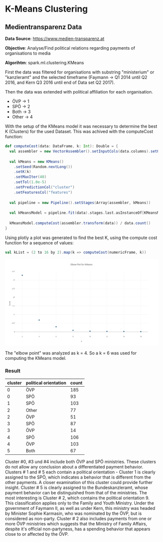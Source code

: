 # K-Means Clustering

## Medientransparenz Data

**Data Source**: https://www.medien-transparenz.at

**Objective**: Analyse/Find political relations regarding payments of organisations to media

**Algorihtm**: spark.ml.clustering.KMeans

First the data was filtered for organisations with substring "ministerium" or "kanzleramt" 
and the selected timeframe (Faymann -> Q1 2014 until Q2 2016, and Kern Q3 2016 until end of Data set Q2 2017).

Then the data was extended with political affiliation for each organisation. 
* ÖVP -> 1
* SPÖ -> 2
* Both -> 3
* Other -> 4

With the setup of the KMeans model it was necessary to determine the best K (Clusters) for the used Dataset. 
This was achived with the computeCost function:

```scala
def computeCost(data: DataFrame, k: Int): Double = {
  val assembler = new VectorAssembler().setInputCols(data.columns).setOutputCol("features")

  val kMeans = new KMeans()
    .setSeed(Random.nextLong())
    .setK(k)
    .setMaxIter(40)
    .setTol(1.0e-5)
    .setPredictionCol("cluster")
    .setFeaturesCol("features")

  val pipeline = new Pipeline().setStages(Array(assembler, kMeans))

  val kMeansModel = pipeline.fit(data).stages.last.asInstanceOf[KMeansModel]

  kMeansModel.computeCost(assembler.transform(data)) / data.count()
}
```

Using plotly a plot was generated to find the best K, using the compute cost function for a sequence of values:

```scala
val kList = (2 to 16 by 2).map(k => computeCost(numericFrame, k))
```

![Label Prediction Plot](../plots/MT_KMeans_ElbowBy2.png)


The "elbow point" was analyzed as k = 4. So a k = 6 was used for computing the KMeans model. 

### Result

| cluster | political orientation | count |
|---------|-----------------------|-------|
| 0       | ÖVP                   | 185   |
| 0       | SPÖ                   | 93    |
| 1       | SPÖ                   | 103   |
| 2       | Other                 | 77    |
| 2       | ÖVP                   | 51    |
| 3       | SPÖ                   | 87    |
| 3       | ÖVP                   | 14    |
| 4       | SPÖ                   | 106   |
| 4       | ÖVP                   | 103   |
| 5       | Both                  | 67    |


Cluster #0, #3 und #4 include both ÖVP and SPÖ ministries. These clusters do not allow any conclusion about a differentiated payment behavior.
Clusters # 1 and # 5 each contain a political orientation - Cluster 1 is clearly assigned to the SPÖ, 
which indicates a behavior that is different from the other payments. 
A closer examination of this cluster could provide further insight. 
Cluster # 5 is clearly assigned to the Bundeskanzleramt, whose payment behavior can be distinguished from that of the ministries.
The most interesting is Cluster # 2, which contains the political orientation 9. 
This classification applies only to the Family and Youth Ministry. 
Under the government of Faymann II, as well as under Kern, this ministry was headed by Minister Sophie Karmasin, who was nominated by the ÖVP, but is considered as non-party. 
Cluster # 2 also includes payments from one or more ÖVP ministries which suggests that the Ministry of Family Affairs, 
despite it's official non-partyness, has a spending behavior that appears close to or affected by the ÖVP.
